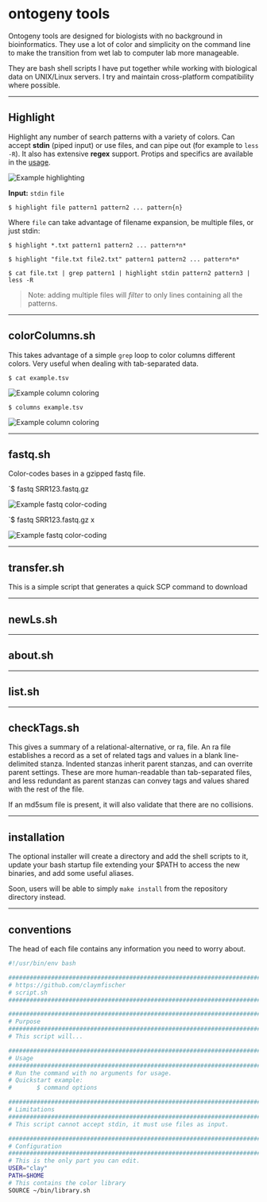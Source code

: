 # ontogeny tools

Ontogeny tools are designed for biologists with no background in bioinformatics. They use a lot of color and simplicity on the command line to make the transition from wet lab to computer lab more manageable.

They are bash shell scripts I have put together while working with biological data on UNIX/Linux servers. I try and maintain cross-platform compatibility where possible. 

---

## Highlight

Highlight any number of search patterns with a variety of colors. Can accept **stdin** (piped input) or use files, and can pipe out (for example to `less -R`). It also has extensive **regex** support. Protips and specifics are available in the [usage](https://github.com/claymfischer/ontogeny/blob/master/images/highlight/highlight_usage.png?raw=true).

![Example highlighting](/images/highlight/highlight.sh.png)

**Input:** `stdin` `file`

`$ highlight file pattern1 pattern2 ... pattern{n}`

Where `file` can take advantage of filename expansion, be multiple files, or just stdin:

`$ highlight *.txt pattern1 pattern2 ... pattern*n*`

`$ highlight "file.txt file2.txt" pattern1 pattern2 ... pattern*n*`

`$ cat file.txt | grep pattern1 | highlight stdin pattern2 pattern3 | less -R`

> Note: adding multiple files will *filter* to only lines containing all the patterns.

---

## colorColumns.sh

This takes advantage of a simple `grep` loop to color columns different colors. Very useful when dealing with tab-separated data.

`$ cat example.tsv`

![Example column coloring](/images/columns/columns_example2.png)

`$ columns example.tsv`

![Example column coloring](/images/columns/columns_example2_colored.png)

--- 

## fastq.sh

Color-codes bases in a gzipped fastq file.

`$ fastq SRR123.fastq.gz

![Example fastq color-coding](/images/fastq/fastq.png)

`$ fastq SRR123.fastq.gz x

![Example fastq color-coding](/images/fastq/fastq_quality.png)

--- 

## transfer.sh

This is a simple script that generates a quick SCP command to download 

--- 

## newLs.sh


--- 


## about.sh

--- 

## list.sh

--- 

## checkTags.sh

This gives a summary of a relational-alternative, or ra, file. An ra file establishes a record as a set of related tags and values in a blank line-delimited stanza. Indented stanzas inherit parent stanzas, and can overrite parent settings. These are more human-readable than tab-separated files, and less redundant as parent stanzas can convey tags and values shared with the rest of the file.

If an md5sum file is present, it will also validate that there are no collisions.

--- 

## installation

The optional installer will create a directory and add the shell scripts to it, update your bash startup file extending your $PATH to access the new binaries, and add some useful aliases.

Soon, users will be able to simply `make install` from the repository directory instead.

--- 

## conventions

The head of each file contains any information you need to worry about.

```bash
#!/usr/bin/env bash

#################################################################################
# https://github.com/claymfischer
# script.sh
#################################################################################

###############################################################################
# Purpose                                                                     #
###############################################################################
# This script will...

###############################################################################
# Usage                                                                       #
###############################################################################
# Run the command with no arguments for usage.
# Quickstart example:
#       $ command options

###############################################################################
# Limitations                                                                 #
###############################################################################
# This script cannot accept stdin, it must use files as input.

###############################################################################
# Configuration                                                               #
###############################################################################
# This is the only part you can edit.
USER="clay"
PATH=$HOME
# This contains the color library
SOURCE ~/bin/library.sh

```
